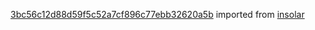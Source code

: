 [3bc56c12d88d59f5c52a7cf896c77ebb32620a5b](https://github.com/insolar/insolar/commit/3bc56c12d88d59f5c52a7cf896c77ebb32620a5b) imported from [insolar](https://github.com/insolar/insolar)
